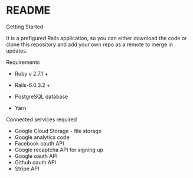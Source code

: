 # README

Getting Started

It is a prefigured Rails application, so you can either download the code
or clone this repository and add your own repo as a remote to merge in updates.

Requirements

* Ruby v 2.7.1 +

* Rails-6.0.3.2 +

* PostgreSQL database

* Yarn

Connected services required

* Google Cloud Storage - file storage
* Google analytics code
* Facebook oauth API
* Google recaptcha API for signing up
* Google oauth API
* Github oauth API
* Stripe API
